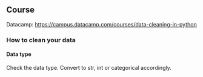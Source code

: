 ## Course
Datacamp: https://campus.datacamp.com/courses/data-cleaning-in-python

### How to clean your data
#### Data type
Check the data type. Convert to str, int or categorical accordingly.
